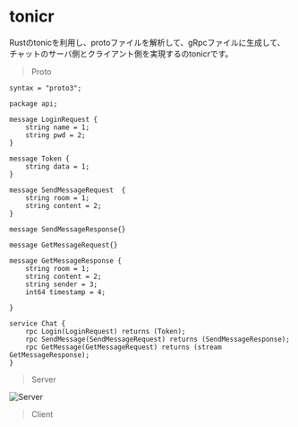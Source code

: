# tonicr
Rustのtonicを利用し、protoファイルを解析して、gRpcファイルに生成して、チャットのサーバ側とクライアント側を実現するのtonicrです。



> Proto

```
syntax = "proto3";

package api;

message LoginRequest {
    string name = 1;
    string pwd = 2;
}

message Token {
    string data = 1;
}

message SendMessageRequest  {
    string room = 1;
    string content = 2;
}

message SendMessageResponse{}

message GetMessageRequest{}

message GetMessageResponse {
    string room = 1;
    string content = 2;
    string sender = 3;
    int64 timestamp = 4;

}

service Chat {
    rpc Login(LoginRequest) returns (Token);
    rpc SendMessage(SendMessageRequest) returns (SendMessageResponse);
    rpc GetMessage(GetMessageRequest) returns (stream GetMessageResponse);
}
```



> Server

![Server](https://s1.imagehub.cc/images/2022/10/12/2970543ce9794127c.png)



> Client
